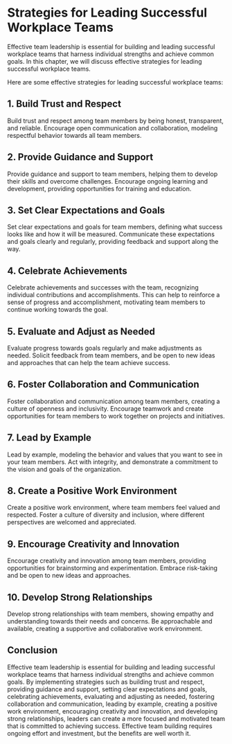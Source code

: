 Strategies for Leading Successful Workplace Teams
================================================================================================

Effective team leadership is essential for building and leading successful workplace teams that harness individual strengths and achieve common goals. In this chapter, we will discuss effective strategies for leading successful workplace teams.

Here are some effective strategies for leading successful workplace teams:

## 1. Build Trust and Respect

Build trust and respect among team members by being honest, transparent, and reliable. Encourage open communication and collaboration, modeling respectful behavior towards all team members.

## 2. Provide Guidance and Support

Provide guidance and support to team members, helping them to develop their skills and overcome challenges. Encourage ongoing learning and development, providing opportunities for training and education.

## 3. Set Clear Expectations and Goals

Set clear expectations and goals for team members, defining what success looks like and how it will be measured. Communicate these expectations and goals clearly and regularly, providing feedback and support along the way.

## 4. Celebrate Achievements

Celebrate achievements and successes with the team, recognizing individual contributions and accomplishments. This can help to reinforce a sense of progress and accomplishment, motivating team members to continue working towards the goal.

## 5. Evaluate and Adjust as Needed

Evaluate progress towards goals regularly and make adjustments as needed. Solicit feedback from team members, and be open to new ideas and approaches that can help the team achieve success.

## 6. Foster Collaboration and Communication

Foster collaboration and communication among team members, creating a culture of openness and inclusivity. Encourage teamwork and create opportunities for team members to work together on projects and initiatives.

## 7. Lead by Example

Lead by example, modeling the behavior and values that you want to see in your team members. Act with integrity, and demonstrate a commitment to the vision and goals of the organization.

## 8. Create a Positive Work Environment

Create a positive work environment, where team members feel valued and respected. Foster a culture of diversity and inclusion, where different perspectives are welcomed and appreciated.

## 9. Encourage Creativity and Innovation

Encourage creativity and innovation among team members, providing opportunities for brainstorming and experimentation. Embrace risk-taking and be open to new ideas and approaches.

## 10. Develop Strong Relationships

Develop strong relationships with team members, showing empathy and understanding towards their needs and concerns. Be approachable and available, creating a supportive and collaborative work environment.

Conclusion
----------

Effective team leadership is essential for building and leading successful workplace teams that harness individual strengths and achieve common goals. By implementing strategies such as building trust and respect, providing guidance and support, setting clear expectations and goals, celebrating achievements, evaluating and adjusting as needed, fostering collaboration and communication, leading by example, creating a positive work environment, encouraging creativity and innovation, and developing strong relationships, leaders can create a more focused and motivated team that is committed to achieving success. Effective team building requires ongoing effort and investment, but the benefits are well worth it.
